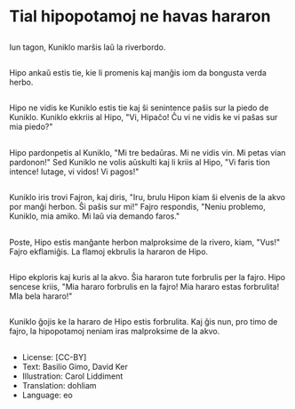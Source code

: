 # Tial hipopotamoj ne havas hararon

##
Iun tagon, Kuniklo marŝis laŭ la riverbordo.

##
Hipo ankaŭ estis tie, kie li promenis kaj manĝis iom da bongusta verda herbo.

##
Hipo ne vidis ke Kuniklo estis tie kaj ŝi senintence paŝis sur la piedo de Kuniklo. Kuniklo ekkriis al Hipo, "Vi, Hipaĉo! Ĉu vi ne vidis ke vi paŝas sur mia piedo?"

##
Hipo pardonpetis al Kuniklo, "Mi tre bedaŭras. Mi ne vidis vin. Mi petas vian pardonon!" Sed Kuniklo ne volis aŭskulti kaj li kriis al Hipo, "Vi faris tion intence! Iutage, vi vidos! Vi pagos!"

##
Kuniklo iris trovi Fajron, kaj diris, "Iru, brulu Hipon kiam ŝi elvenis de la akvo por manĝi herbon. Ŝi paŝis sur mi!" Fajro respondis, "Neniu problemo, Kuniklo, mia amiko. Mi laŭ via demando faros."

##
Poste, Hipo estis manĝante herbon malproksime de la rivero, kiam, "Vus!" Fajro ekflamiĝis. La flamoj ekbrulis la hararon de Hipo.

##
Hipo ekploris kaj kuris al la akvo. Ŝia hararon tute forbrulis per la fajro. Hipo sencese kriis, "Mia hararo forbrulis en la fajro! Mia hararo estas forbrulita! MIa bela hararo!"

##
Kuniklo ĝojis ke la hararo de Hipo estis forbrulita. Kaj ĝis nun, pro timo de fajro, la hipopotamoj neniam iras malproksime de la akvo.

##
* License: [CC-BY]
* Text: Basilio Gimo, David Ker
* Illustration: Carol Liddiment
* Translation: dohliam
* Language: eo
